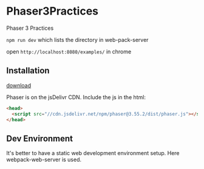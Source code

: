 # Phaser3Practices

Phaser 3 Practices

`npm run dev` which lists the directory in web-pack-server

open `http://localhost:8080/examples/` in chrome

## Installation

[download](https://phaser.io/download/stable)

Phaser is on the jsDelivr CDN. Include the js in the html:

```html
<head>
  <script src="//cdn.jsdelivr.net/npm/phaser@3.55.2/dist/phaser.js"></script>
</head>
```

## Dev Environment

It's better to have a static web development environment setup. Here webpack-web-server is used.
